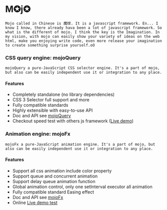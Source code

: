 # M✪j✪ #

`Mojo called in Chinese is 魔球. It is a javascript framework. En... I know I know, there already hava been a lot of javascript framework. So what is the different of mojo. I think the key is the Imagination. In my vision, with mojo can easily show your variety of ideas on the web html, make you enjoying write code, even more release your imagination to create something surprise yourself.oO`




### CSS query engine: mojoQuery ###

`mojoQuery a pure-JavaScript CSS selector engine. It's a part of mojo, but also can be easily independent use it or integration to any place.`

#### Features ####
  * Completely standalone (no library dependencies)
  * CSS 3 Selector full support and more
  * Fully compatible standards
  * Highly extensible with easy-to-use API
  * Doc and API see [mojoQuery](mojoQuery.md)
  * Checkout speed test with others js framework ([Live demo](http://mojo-js.googlecode.com/svn/trunk/independent/mojoQuery/speedTest/index.html))






### Animation engine: mojoFx ###
`mojoFx a pure-JavaScript animation engine. It's a part of mojo, but also can be easily independent use it or integration to any place.`

#### Features ####
  * Support all css animation include color property
  * Support queue and concurrent animation
  * Support delay queue animation function
  * Global animation control, only one setInterval executor all animation
  * Fully compatible standard Easing effect
  * Doc and API see [mojoFx](mojoFx.md)
  * Online [Live demo test](http://mojo-js.googlecode.com/svn/trunk/independent/mojoFx/mojoFx-test.html)